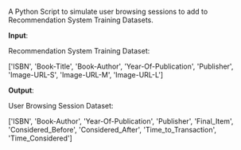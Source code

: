 A Python Script to simulate user browsing sessions to add to Recommendation System Training Datasets. 

**Input**:

Recommendation System Training Dataset:

['ISBN', 'Book-Title', 'Book-Author', 'Year-Of-Publication', 'Publisher', 'Image-URL-S', 'Image-URL-M', 'Image-URL-L']

**Output**:

User Browsing Session Dataset:

['ISBN', 'Book-Author', 'Year-Of-Publication', 'Publisher', 'Final_Item', 'Considered_Before', 'Considered_After', 'Time_to_Transaction', 'Time_Considered']
